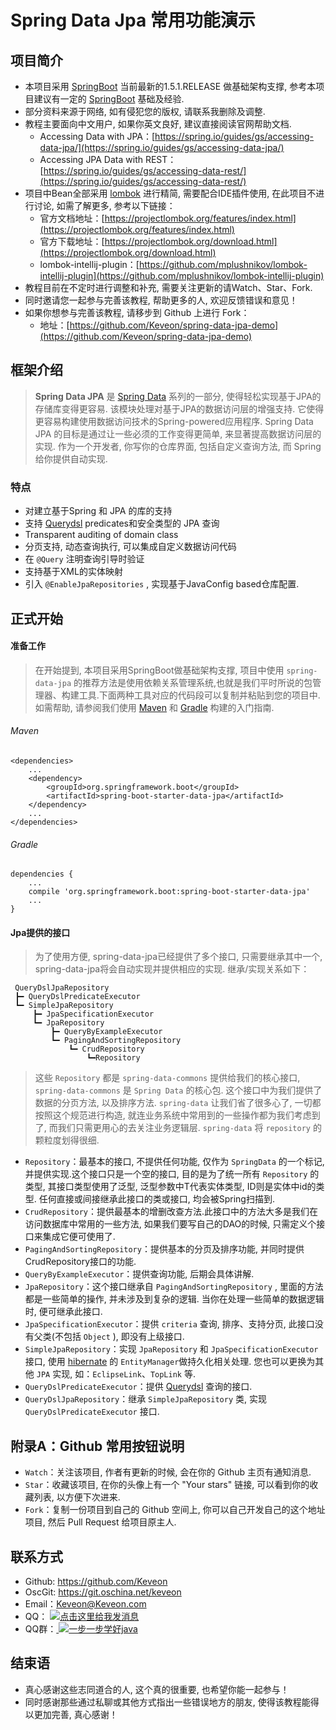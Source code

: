 # Spring Data Jpa 常用功能演示

## 项目简介

- 本项目采用 [SpringBoot](http://projects.spring.io/spring-boot/) 当前最新的1.5.1.RELEASE 做基础架构支撑, 参考本项目建议有一定的 [SpringBoot](http://projects.spring.io/spring-boot/) 基础及经验.
- 部分资料来源于网络, 如有侵犯您的版权, 请联系我删除及调整.
- 教程主要面向中文用户, 如果你英文良好, 建议直接阅读官网帮助文档.
  - Accessing Data with JPA：[https://spring.io/guides/gs/accessing-data-jpa/](https://spring.io/guides/gs/accessing-data-jpa/)
  - Accessing JPA Data with REST：[https://spring.io/guides/gs/accessing-data-rest/](https://spring.io/guides/gs/accessing-data-rest/)
- 项目中Bean全部采用 [lombok](https://projectlombok.org/) 进行精简, 需要配合IDE插件使用, 在此项目不进行讨论, 如需了解更多, 参考以下链接：
  - 官方文档地址：[https://projectlombok.org/features/index.html](https://projectlombok.org/features/index.html)
  - 官方下载地址：[https://projectlombok.org/download.html](https://projectlombok.org/download.html)
  - lombok-intellij-plugin：[https://github.com/mplushnikov/lombok-intellij-plugin](https://github.com/mplushnikov/lombok-intellij-plugin)
- 教程目前在不定时进行调整和补充, 需要关注更新的请Watch、Star、Fork.
- 同时邀请您一起参与完善该教程, 帮助更多的人, 欢迎反馈错误和意见！
- 如果你想参与完善该教程, 请移步到 Github 上进行 Fork：
  - 地址：[https://github.com/Keveon/spring-data-jpa-demo](https://github.com/Keveon/spring-data-jpa-demo)

## 框架介绍

> **Spring Data JPA** 是 [Spring Data](http://projects.spring.io/spring-data) 系列的一部分, 使得轻松实现基于JPA的存储库变得更容易. 该模块处理对基于JPA的数据访问层的增强支持. 它使得更容易构建使用数据访问技术的Spring-powered应用程序.
Spring Data JPA 的目标是通过让一些必须的工作变得更简单, 来显著提高数据访问层的实现. 作为一个开发者, 你写你的仓库界面, 包括自定义查询方法, 而 Spring 给你提供自动实现. 

### 特点

- 对建立基于Spring 和 JPA 的库的支持
- 支持 [Querydsl](http://www.querydsl.com/) predicates和安全类型的 JPA 查询
- Transparent auditing of domain class
- 分页支持, 动态查询执行, 可以集成自定义数据访问代码
- 在 `@Query` 注明查询引导时验证
- 支持基于XML的实体映射
- 引入 `@EnableJpaRepositories` , 实现基于JavaConfig based仓库配置.

## 正式开始

#### 准备工作

>在开始提到, 本项目采用SpringBoot做基础架构支撑, 项目中使用 `spring-data-jpa` 的推荐方法是使用依赖关系管理系统,也就是我们平时所说的包管理器、构建工具.下面两种工具对应的代码段可以复制并粘贴到您的项目中.
如需帮助, 请参阅我们使用 [Maven](https://spring.io/guides/gs/maven/) 和 [Gradle](https://spring.io/guides/gs/gradle/) 构建的入门指南.

###### Maven
``` Maven
<dependencies>
    ...
    <dependency>
        <groupId>org.springframework.boot</groupId>
        <artifactId>spring-boot-starter-data-jpa</artifactId>
    </dependency>
    ...
</dependencies>
```

###### Gradle
``` Gradle
dependencies {
    ...
    compile 'org.springframework.boot:spring-boot-starter-data-jpa'
    ...
}
```

#### Jpa提供的接口

> 为了使用方便, spring-data-jpa已经提供了多个接口, 只需要继承其中一个, spring-data-jpa将会自动实现并提供相应的实现. 继承/实现关系如下：

     QueryDslJpaRepository
     ┣━ QueryDslPredicateExecutor
     ┗━ SimpleJpaRepository
         ┣━ JpaSpecificationExecutor
         ┗━ JpaRepository
             ┣━ QueryByExampleExecutor
             ┗━ PagingAndSortingRepository
                 ┗━ CrudRepository
                     ┗━Repository

> 这些 `Repository` 都是 `spring-data-commons` 提供给我们的核心接口, `spring-data-commons` 是 `Spring Data` 的核心包. 这个接口中为我们提供了数据的分页方法, 以及排序方法. `spring-data` 让我们省了很多心了, 一切都按照这个规范进行构造, 就连业务系统中常用到的一些操作都为我们考虑到了, 而我们只需更用心的去关注业务逻辑层. `spring-data` 将 `repository` 的颗粒度划得很细. 

- `Repository`：最基本的接口, 不提供任何功能, 仅作为 `SpringData` 的一个标记, 并提供实现.这个接口只是一个空的接口, 目的是为了统一所有 `Repository` 的类型, 其接口类型使用了泛型, 泛型参数中T代表实体类型, ID则是实体中id的类型. 任何直接或间接继承此接口的类或接口, 均会被Spring扫描到.
- `CrudRepository`：提供最基本的增删改查方法.此接口中的方法大多是我们在访问数据库中常用的一些方法, 如果我们要写自己的DAO的时候, 只需定义个接口来集成它便可使用了.
- `PagingAndSortingRepository`：提供基本的分页及排序功能, 并同时提供CrudRepository接口的功能.
- `QueryByExampleExecutor`：提供查询功能, 后期会具体讲解.
- `JpaRepository`：这个接口继承自 `PagingAndSortingRepository` , 里面的方法都是一些简单的操作, 并未涉及到复杂的逻辑. 当你在处理一些简单的数据逻辑时, 便可继承此接口. 
- `JpaSpecificationExecutor`：提供 `criteria` 查询, 排序、支持分页, 此接口没有父类(不包括 `Object` ), 即没有上级接口. 
- `SimpleJpaRepository`：实现 `JpaRepository` 和 `JpaSpecificationExecutor`接口, 使用 [hibernate](http://hibernate.org/) 的 `EntityManager`做持久化相关处理. 您也可以更换为其他 `JPA` 实现, 如：`EclipseLink`、`TopLink` 等.
- `QueryDslPredicateExecutor`：提供 [Querydsl](http://www.querydsl.com/) 查询的接口.
- `QueryDslJpaRepository`：继承 `SimpleJpaRepository` 类, 实现 `QueryDslPredicateExecutor` 接口.

## 附录A：Github 常用按钮说明

- `Watch`：关注该项目, 作者有更新的时候, 会在你的 Github 主页有通知消息.
- `Star`：收藏该项目, 在你的头像上有一个 "Your stars" 链接, 可以看到你的收藏列表, 以方便下次进来.
- `Fork`：复制一份项目到自己的 Github 空间上, 你可以自己开发自己的这个地址项目, 然后 Pull Request 给项目原主人.

## 联系方式

- Github: <https://github.com/Keveon>
- OscGit: <https://git.oschina.net/keveon>
- Email：<Keveon@Keveon.com>
- QQ：   <a target="_blank" href="http://sighttp.qq.com/authd?IDKEY=545fca7ee732f622e810ce019d5a38bf6454649d43075ddf">
            <img border="0" src="http://wpa.qq.com/imgd?IDKEY=545fca7ee732f622e810ce019d5a38bf6454649d43075ddf&pic=51" alt="点击这里给我发消息" title="点击这里给我发消息"/>
         </a>
- QQ群：<a target="_blank" href="//shang.qq.com/wpa/qunwpa?idkey=4815a95af723fdbdf03a6f231cfca537bbbf0bec5d892d27657a8ed408466aff">
            <img border="0" src="http://pub.idqqimg.com/wpa/images/group.png" alt="一步一步学好java" title="一步一步学好java">
        </a>

## 结束语

- 真心感谢这些志同道合的人, 这个真的很重要, 也希望你能一起参与！
- 同时感谢那些通过私聊或其他方式指出一些错误地方的朋友, 使得该教程能得以更加完善, 真心感谢！
